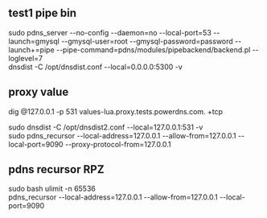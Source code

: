 ## test1 pipe bin  
sudo pdns_server --no-config --daemon=no --local-port=53 --launch=gmysql --gmysql-user=root --gmysql-password=password --launch+=pipe --pipe-command=pdns/modules/pipebackend/backend.pl --loglevel=7  
dnsdist -C /opt/dnsdist.conf --local=0.0.0.0:5300 -v  

## proxy value  
dig @127.0.0.1 -p 531 values-lua.proxy.tests.powerdns.com.  +tcp  

sudo dnsdist -C /opt/dnsdist2.conf --local=127.0.0.1:531 -v  
sudo pdns_recursor --local-address=127.0.0.1 --allow-from=127.0.0.1 --local-port=9090 --proxy-protocol-from=127.0.0.1  


## pdns recursor RPZ  
sudo bash
ulimit -n 65536  
pdns_recursor --local-address=127.0.0.1 --allow-from=127.0.0.1 --local-port=9090  
